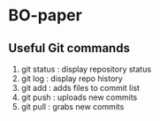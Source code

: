 BO-paper
========

Useful Git commands
----
1. git status : display repository status
2. git log : display repo history
3. git add : adds files to commit list
4. git push : uploads new commits
5. git pull : grabs new commits
